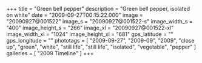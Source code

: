 +++
title = "Green bell pepper"
description = "Green bell pepper, isolated on white"
date = "2009-09-27T00:15:22.000"
image = "20090927@001522"
image_s = "20090927@001522-s"
image_width_s = "400"
image_height_s = "266"
image_xl = "20090927@001522-xl"
image_width_xl = "1024"
image_height_xl = "681"
gps_latitude = ""
gps_longitude = ""
phototags = [ "2009-09-27", "2009-09", "2009", "close up", "green", "white", "still life", "still life", "isolated", "vegetable", "pepper" ]
galleries = [ "2009 Timeline" ]
+++
